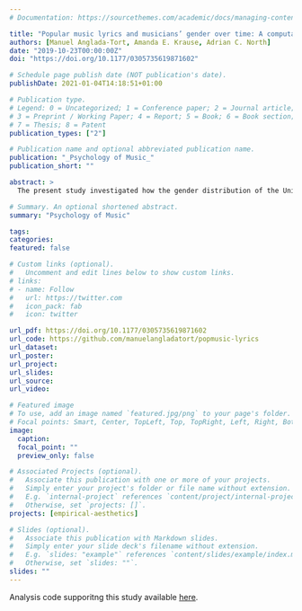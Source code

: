 ```yaml
---
# Documentation: https://sourcethemes.com/academic/docs/managing-content/

title: "Popular music lyrics and musicians’ gender over time: A computational approach"
authors: [Manuel Anglada-Tort, Amanda E. Krause, Adrian C. North]
date: "2019-10-23T00:00:00Z"
doi: "https://doi.org/10.1177/0305735619871602"

# Schedule page publish date (NOT publication's date).
publishDate: 2021-01-04T14:18:51+01:00

# Publication type.
# Legend: 0 = Uncategorized; 1 = Conference paper; 2 = Journal article;
# 3 = Preprint / Working Paper; 4 = Report; 5 = Book; 6 = Book section;
# 7 = Thesis; 8 = Patent
publication_types: ["2"]

# Publication name and optional abbreviated publication name.
publication: "_Psychology of Music_"
publication_short: ""

abstract: >
  The present study investigated how the gender distribution of the United Kingdom’s most popular artists has changed over time and the extent to which these changes might relate to popular music lyrics. Using data mining and machine learning techniques, we analyzed all songs that reached the UK weekly top 5 sales charts from 1960 to 2015 (4,222 songs). DICTION software facilitated a computerized analysis of the lyrics, measuring a total of 36 lyrical variables per song. Results showed a significant inequality in gender representation on the charts. However, the presence of female musicians increased significantly over the time span. The most critical inflection points leading to changes in the prevalence of female musicians were in 1968, 1976, and 1984. Linear mixed-effect models showed that the total number of words and the use of self-reference in popular music lyrics changed significantly as a function of musicians’ gender distribution over time, and particularly around the three critical inflection points identified. Irrespective of gender, there was a significant trend toward increasing repetition in the lyrics over time. Results are discussed in terms of the potential advantages of using machine learning techniques to study naturalistic singles sales charts data.

# Summary. An optional shortened abstract.
summary: "Psychology of Music"

tags:
categories: 
featured: false

# Custom links (optional).
#   Uncomment and edit lines below to show custom links.
# links:
# - name: Follow
#   url: https://twitter.com
#   icon_pack: fab
#   icon: twitter

url_pdf: https://doi.org/10.1177/0305735619871602
url_code: https://github.com/manuelangladatort/popmusic-lyrics
url_dataset: 
url_poster:
url_project:
url_slides:
url_source:
url_video:

# Featured image
# To use, add an image named `featured.jpg/png` to your page's folder. 
# Focal points: Smart, Center, TopLeft, Top, TopRight, Left, Right, BottomLeft, Bottom, BottomRight.
image:
  caption:
  focal_point: ""
  preview_only: false

# Associated Projects (optional).
#   Associate this publication with one or more of your projects.
#   Simply enter your project's folder or file name without extension.
#   E.g. `internal-project` references `content/project/internal-project/index.md`.
#   Otherwise, set `projects: []`.
projects: [empirical-aesthetics]

# Slides (optional).
#   Associate this publication with Markdown slides.
#   Simply enter your slide deck's filename without extension.
#   E.g. `slides: "example"` references `content/slides/example/index.md`.
#   Otherwise, set `slides: ""`.
slides: ""
---
```

Analysis code supporitng this study available [here](https://github.com/manuelangladatort/popmusic-lyrics).

